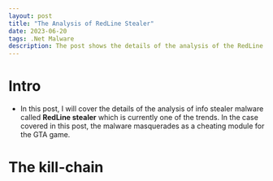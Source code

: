 ```yaml
---
layout: post
title: "The Analysis of RedLine Stealer"
date: 2023-06-20
tags: .Net Malware 
description: The post shows the details of the analysis of the RedLine Stealer that acts as a GTA cheating module. 
---
```


# Intro

- In this post, I will cover the details of the analysis of info stealer malware called **RedLine stealer** which is currently one of the trends. In the case covered in this post, the malware masquerades as a cheating module for the GTA game.


# The kill-chain

